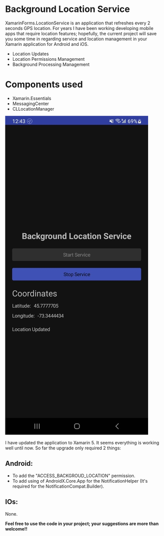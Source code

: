 # Background Location Service

XamarinForms.LocationService is an application that refreshes every 2 seconds GPS location. For years I have been working developing mobile apps that require location features; hopefully, the current project will save you some time in regarding service and location management in your Xamarin application for Android and iOS.

  - Location Updates
  - Location Permissions Management
  - Background Processing Management

# Components used

  - Xamarin.Essentials
  - MessagingCenter
  - CLLocationManager
  
  ![Image](https://raw.githubusercontent.com/shernandezp/XamarinForms.LocationService/master/screenshot.jpeg)

I have updated the application to Xamarin 5. It seems everything is working well until now.
So far the upgrade only required 2 things:

## Android:
- To add the "ACCESS_BACKGROUD_LOCATION" permission.
- To add using of AndroidX.Core.App for the NotificationHelper (It's required for the NotificationCompat.Builder).

## IOs:
None.

**Feel free to use the code in your project; your suggestions are more than welcome!!**
